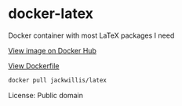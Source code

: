 # docker-latex

Docker container with most LaTeX packages I need

[View image on Docker Hub](https://hub.docker.com/repository/docker/jackwillis/latex/general)

[View Dockerfile](https://github.com/jackwillis/docker-latex/blob/main/Dockerfile)

```bash
docker pull jackwillis/latex
```

License: Public domain
